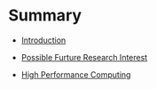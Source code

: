 # Summary

* [Introduction](README.md)

* [Possible Furture Research Interest](interest/interest.md)

 * [High Performance Computing](interest/HPC.md)
